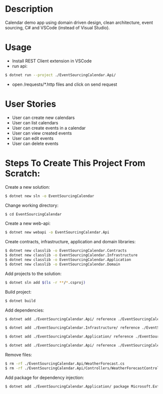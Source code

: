 # Description
Calendar demo app using domain driven design, clean architecture, event sourcing, C# and VSCode (instead of Visual Studio).

# Usage
- Install REST Client extension in VSCode
- run api:
```bash
$ dotnet run --project ./EventSourcingCalendar.Api/ 
```
- open /requests/*.http files and click on send request

# User Stories
- User can create new calendars
- User can list calendars
- User can create events in a calendar
- User can view created events
- User can edit events
- User can delete events

# Steps To Create This Project From Scratch:
Create a new solution:
```bash
$ dotnet new sln -o EventSourcingCalendar
```
Change working directory:
``` bash
$ cd EventSourcingCalendar
```

Create a new web-api:
```bash
$ dotnet new webapi -o EventSourcingCalendar.Api
```

Create contracts, infrastructure, application and domain libraries:
```bash
$ dotnet new classlib -o EventSourcingCalendar.Contracts
$ dotnet new classlib -o EventSourcingCalendar.Infrastructure
$ dotnet new classlib -o EventSourcingCalendar.Application
$ dotnet new classlib -o EventSourcingCalendar.Domain
```
Add projects to the solution:
```bash
$ dotnet sln add $(ls -r **/*.csproj)
```

Build project:
```bash
$ dotnet build
```

Add dependencies:
```bash
$ dotnet add ./EventSourcingCalendar.Api/ reference ./EventSourcingCalendar.Contracts/ ./EventSourcingCalendar.Application/

$ dotnet add ./EventSourcingCalendar.Infrastructure/ reference ./EventSourcingCalendar.Application/

$ dotnet add ./EventSourcingCalendar.Application/ reference ./EventSourcingCalendar.Domain/

$ dotnet add ./EventSourcingCalendar.Api/ reference ./EventSourcingCalendar.Infrastructure/
```

Remove files:
```bash
$ rm -rf ./EventSourcingCalendar.Api/WeatherForecast.cs 
$ rm -rf ./EventSourcingCalendar.Api/Controllers/WeatherForecastController.cs
```

Add package for dependency injection:
```bash
$ dotnet add ./EventSourcingCalendar.Application/ package Microsoft.Extensions.DependencyInjection.Abstractions
```
